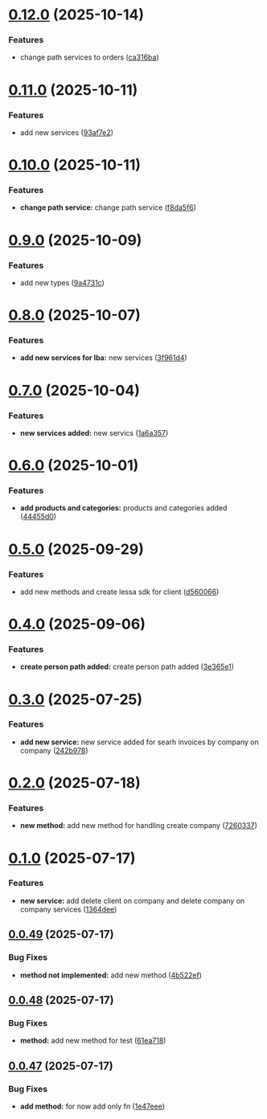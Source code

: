 # [0.12.0](https://github.com/edw19/lessa-billing-sdk/compare/v0.11.0...v0.12.0) (2025-10-14)


### Features

* change path services to orders ([ca316ba](https://github.com/edw19/lessa-billing-sdk/commit/ca316baab01685bbadd52f5569d6e74216cda2e7))

# [0.11.0](https://github.com/edw19/lessa-billing-sdk/compare/v0.10.0...v0.11.0) (2025-10-11)


### Features

* add new services ([93af7e2](https://github.com/edw19/lessa-billing-sdk/commit/93af7e2fca079340c90be25946373b67d3463050))

# [0.10.0](https://github.com/edw19/lessa-billing-sdk/compare/v0.9.0...v0.10.0) (2025-10-11)


### Features

* **change path service:** change path service ([f8da5f6](https://github.com/edw19/lessa-billing-sdk/commit/f8da5f6f11bc0259356132c765f12b596c309c2d))

# [0.9.0](https://github.com/edw19/lessa-billing-sdk/compare/v0.8.0...v0.9.0) (2025-10-09)


### Features

* add new types ([9a4731c](https://github.com/edw19/lessa-billing-sdk/commit/9a4731c7badb26952050fd1662f2e58ad937394a))

# [0.8.0](https://github.com/edw19/lessa-billing-sdk/compare/v0.7.0...v0.8.0) (2025-10-07)


### Features

* **add new services for lba:** new services ([3f961d4](https://github.com/edw19/lessa-billing-sdk/commit/3f961d435bd495a1b38276641766ff3a79bea49e))

# [0.7.0](https://github.com/edw19/lessa-billing-sdk/compare/v0.6.0...v0.7.0) (2025-10-04)


### Features

* **new services added:** new servics ([1a6a357](https://github.com/edw19/lessa-billing-sdk/commit/1a6a3570288b63d439d55d14474545e6804c8fa0))

# [0.6.0](https://github.com/edw19/lessa-billing-sdk/compare/v0.5.0...v0.6.0) (2025-10-01)


### Features

* **add products and categories:** products and categories added ([44455d0](https://github.com/edw19/lessa-billing-sdk/commit/44455d0484911cdb078a1588e39cda93c6261f6b))

# [0.5.0](https://github.com/edw19/lessa-billing-sdk/compare/v0.4.0...v0.5.0) (2025-09-29)


### Features

* add new methods and create lessa sdk for client ([d560066](https://github.com/edw19/lessa-billing-sdk/commit/d560066c1d158961c31f8313328d37e2a586e088))

# [0.4.0](https://github.com/edw19/lessa-billing-sdk/compare/v0.3.0...v0.4.0) (2025-09-06)


### Features

* **create person path added:** create person path added ([3e365e1](https://github.com/edw19/lessa-billing-sdk/commit/3e365e1d85ffc9cdf6d341bf2ab4217844b24861))

# [0.3.0](https://github.com/edw19/lessa-billing-sdk/compare/v0.2.0...v0.3.0) (2025-07-25)


### Features

* **add new service:** new service added for searh invoices by company on company ([242b978](https://github.com/edw19/lessa-billing-sdk/commit/242b978aaf8e751379391408f6ea67630bc715f6))

# [0.2.0](https://github.com/edw19/lessa-billing-sdk/compare/v0.1.0...v0.2.0) (2025-07-18)


### Features

* **new method:** add new method for handling create company ([7260337](https://github.com/edw19/lessa-billing-sdk/commit/7260337f042dfebb31596e03ee9e8acd4fdb97fa))

# [0.1.0](https://github.com/edw19/lessa-billing-sdk/compare/v0.0.49...v0.1.0) (2025-07-17)


### Features

* **new service:** add delete client on company and delete company on company services ([1364dee](https://github.com/edw19/lessa-billing-sdk/commit/1364deed4dcc13370e81e5d7f2f9c028fae4bc23))

## [0.0.49](https://github.com/edw19/lessa-billing-sdk/compare/v0.0.48...v0.0.49) (2025-07-17)


### Bug Fixes

* **method not implemented:** add new method ([4b522ef](https://github.com/edw19/lessa-billing-sdk/commit/4b522ef9e1e34535b5659382ad4ccc3d7e58fb29))

## [0.0.48](https://github.com/edw19/lessa-billing-sdk/compare/v0.0.47...v0.0.48) (2025-07-17)


### Bug Fixes

* **method:** add new method for test ([61ea718](https://github.com/edw19/lessa-billing-sdk/commit/61ea718edc6cc80d82c89c7ddd336c09ec82ab06))

## [0.0.47](https://github.com/edw19/lessa-billing-sdk/compare/v0.0.46...v0.0.47) (2025-07-17)


### Bug Fixes

* **add method:** for now add only fn ([1e47eee](https://github.com/edw19/lessa-billing-sdk/commit/1e47eeeecf2bbcb0c12bcad331d27802fc668633))
